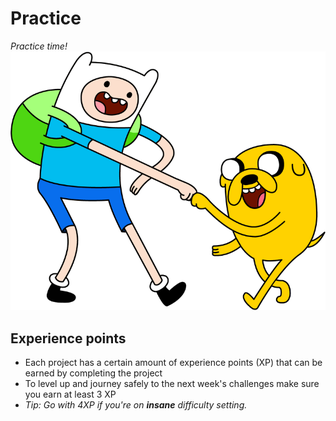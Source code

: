 # Practice

*Practice time!*
![](adventure-time.png)

## Experience points
- Each project has a certain amount of experience points (XP) that can be earned by completing the project
- To level up and journey safely to the next week's challenges make sure you earn at least 3 XP
- *Tip: Go with 4XP if you're on __insane__ difficulty setting.*
